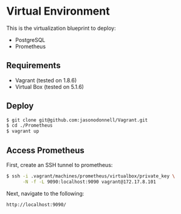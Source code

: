 # Virtual Environment

This is the virtualization blueprint to deploy:
* PostgreSQL
* Prometheus

## Requirements
* Vagrant (tested on 1.8.6)
* Virtual Box (tested on 5.1.6)

## Deploy

```bash
$ git clone git@github.com:jasonodonnell/Vagrant.git
$ cd ./Prometheus
$ vagrant up
```

## Access Prometheus 

First, create an SSH tunnel to prometheus:

```bash
$ ssh -i .vagrant/machines/prometheus/virtualbox/private_key \
      -N -f -L 9090:localhost:9090 vagrant@172.17.8.101
```

Next, navigate to the following:

```bash
http://localhost:9090/
```
